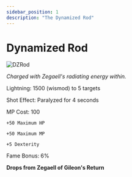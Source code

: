 ```yaml
---
sidebar_position: 1
description: "The Dynamized Rod"
---
```


# Dynamized Rod

![DZRod](https://vwiki.valorserver.com/api/item/picture/dynamized%20rod)

<i>Charged with Zegaell's radiating energy within.</i>

Lightning: 1500 (wismod) to 5 targets

Shot Effect: Paralyzed for 4 seconds

MP Cost: 100

    +50 Maximum HP
    
    +50 Maximum MP
    
    +5 Dexterity

Fame Bonus: 6%

**Drops from Zegaell of Gileon's Return**
